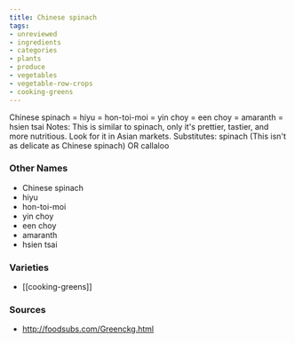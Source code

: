 ```yaml
---
title: Chinese spinach
tags:
- unreviewed
- ingredients
- categories
- plants
- produce
- vegetables
- vegetable-row-crops
- cooking-greens
---
```

Chinese spinach = hiyu = hon-toi-moi = yin choy = een choy = amaranth = hsien tsai Notes: This is similar to spinach, only it's prettier, tastier, and more nutritious. Look for it in Asian markets. Substitutes: spinach (This isn't as delicate as Chinese spinach) OR callaloo

### Other Names

* Chinese spinach
* hiyu
* hon-toi-moi
* yin choy
* een choy
* amaranth
* hsien tsai

### Varieties

* [[cooking-greens]]

### Sources
* http://foodsubs.com/Greenckg.html
